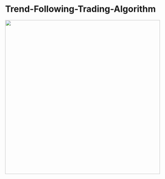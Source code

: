 # Trend-Following-Trading-Algorithm

<img src="https://github.com/ejenkins-001/Algorithmic-Trading-with-Trend-Following-Strategy/images/backtest.png" height="501">
